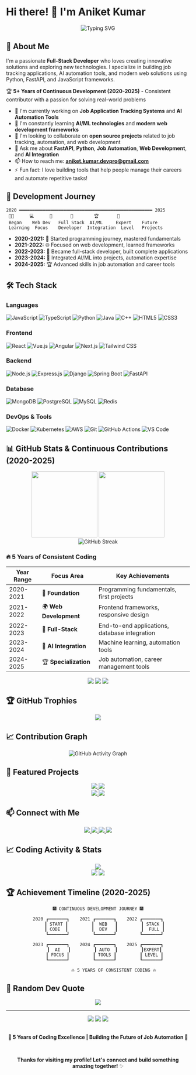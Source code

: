 # Hi there! 👋 I'm Aniket Kumar

<div align="center">
  <img src="https://readme-typing-svg.herokuapp.com?font=Fira+Code&size=30&duration=3000&pause=1000&color=0EA5E9&center=true&vCenter=true&width=435&lines=Full-Stack+Developer;Job+Automation+Specialist;AI+Integration+Expert;Python+%26+FastAPI+Developer" alt="Typing SVG" />
</div>

## 🚀 About Me

I'm a passionate **Full-Stack Developer** who loves creating innovative solutions and exploring new technologies. I specialize in building job tracking applications, AI automation tools, and modern web solutions using Python, FastAPI, and JavaScript frameworks.

🏆 **5+ Years of Continuous Development (2020-2025)** - Consistent contributor with a passion for solving real-world problems

- 🔭 I'm currently working on **Job Application Tracking Systems** and **AI Automation Tools**
- 🌱 I'm constantly learning **AI/ML technologies** and **modern web development frameworks**
- 👯 I'm looking to collaborate on **open source projects** related to job tracking, automation, and web development
- 💬 Ask me about **FastAPI**, **Python**, **Job Automation**, **Web Development**, and **AI Integration**
- 📫 How to reach me: **aniket.kumar.devpro@gmail.com**
- ⚡ Fun fact: I love building tools that help people manage their careers and automate repetitive tasks!

## 🎯 Development Journey

```
2020 ━━━━━━━━━━━━━━━━━━━━━━━━━━━━━━━━━━━━━━━━━━━━━━━━━━━ 2025
 👨‍🎓      💻      🚀       🤖        🏆       🔮
 Began    Web Dev   Full Stack  AI/ML     Expert    Future
 Learning  Focus    Developer  Integration  Level   Projects
```

- **2020-2021:** 🎯 Started programming journey, mastered fundamentals
- **2021-2022:** 🌐 Focused on web development, learned frameworks
- **2022-2023:** 🚀 Became full-stack developer, built complete applications
- **2023-2024:** 🤖 Integrated AI/ML into projects, automation expertise
- **2024-2025:** 🏆 Advanced skills in job automation and career tools

## 🛠️ Tech Stack

### Languages
![JavaScript](https://img.shields.io/badge/-JavaScript-F7DF1E?style=flat-square&logo=javascript&logoColor=black)
![TypeScript](https://img.shields.io/badge/-TypeScript-3178C6?style=flat-square&logo=typescript&logoColor=white)
![Python](https://img.shields.io/badge/-Python-3776AB?style=flat-square&logo=python&logoColor=white)
![Java](https://img.shields.io/badge/-Java-007396?style=flat-square&logo=java&logoColor=white)
![C++](https://img.shields.io/badge/-C++-00599C?style=flat-square&logo=c%2B%2B&logoColor=white)
![HTML5](https://img.shields.io/badge/-HTML5-E34F26?style=flat-square&logo=html5&logoColor=white)
![CSS3](https://img.shields.io/badge/-CSS3-1572B6?style=flat-square&logo=css3&logoColor=white)

### Frontend
![React](https://img.shields.io/badge/-React-61DAFB?style=flat-square&logo=react&logoColor=black)
![Vue.js](https://img.shields.io/badge/-Vue.js-4FC08D?style=flat-square&logo=vue.js&logoColor=white)
![Angular](https://img.shields.io/badge/-Angular-DD0031?style=flat-square&logo=angular&logoColor=white)
![Next.js](https://img.shields.io/badge/-Next.js-000000?style=flat-square&logo=next.js&logoColor=white)
![Tailwind CSS](https://img.shields.io/badge/-Tailwind_CSS-38B2AC?style=flat-square&logo=tailwind-css&logoColor=white)

### Backend
![Node.js](https://img.shields.io/badge/-Node.js-339933?style=flat-square&logo=node.js&logoColor=white)
![Express.js](https://img.shields.io/badge/-Express.js-000000?style=flat-square&logo=express&logoColor=white)
![Django](https://img.shields.io/badge/-Django-092E20?style=flat-square&logo=django&logoColor=white)
![Spring Boot](https://img.shields.io/badge/-Spring_Boot-6DB33F?style=flat-square&logo=spring-boot&logoColor=white)
![FastAPI](https://img.shields.io/badge/-FastAPI-009688?style=flat-square&logo=fastapi&logoColor=white)

### Database
![MongoDB](https://img.shields.io/badge/-MongoDB-47A248?style=flat-square&logo=mongodb&logoColor=white)
![PostgreSQL](https://img.shields.io/badge/-PostgreSQL-336791?style=flat-square&logo=postgresql&logoColor=white)
![MySQL](https://img.shields.io/badge/-MySQL-4479A1?style=flat-square&logo=mysql&logoColor=white)
![Redis](https://img.shields.io/badge/-Redis-DC382D?style=flat-square&logo=redis&logoColor=white)

### DevOps & Tools
![Docker](https://img.shields.io/badge/-Docker-2496ED?style=flat-square&logo=docker&logoColor=white)
![Kubernetes](https://img.shields.io/badge/-Kubernetes-326CE5?style=flat-square&logo=kubernetes&logoColor=white)
![AWS](https://img.shields.io/badge/-AWS-232F3E?style=flat-square&logo=amazon-aws&logoColor=white)
![Git](https://img.shields.io/badge/-Git-F05032?style=flat-square&logo=git&logoColor=white)
![GitHub Actions](https://img.shields.io/badge/-GitHub_Actions-2088FF?style=flat-square&logo=github-actions&logoColor=white)
![VS Code](https://img.shields.io/badge/-VS_Code-007ACC?style=flat-square&logo=visual-studio-code&logoColor=white)

## 📊 GitHub Stats & Continuous Contributions (2020-2025)

<div align="center">
  <img height="180em" src="https://github-readme-stats.vercel.app/api?username=DevAniketIT&show_icons=true&theme=tokyonight&include_all_commits=true&count_private=true"/>
  <img height="180em" src="https://github-readme-stats.vercel.app/api/top-langs/?username=DevAniketIT&layout=compact&langs_count=8&theme=tokyonight"/>
</div>

<div align="center">
  <img src="https://github-readme-streak-stats.herokuapp.com/?user=DevAniketIT&theme=tokyonight" alt="GitHub Streak" />
</div>

### 🔥 5 Years of Consistent Coding

<div align="center">

| **Year Range** | **Focus Area** | **Key Achievements** |
|----------------|----------------|----------------------|
| 2020-2021 | 🌱 **Foundation** | Programming fundamentals, first projects |
| 2021-2022 | 🌍 **Web Development** | Frontend frameworks, responsive design |
| 2022-2023 | 🚀 **Full-Stack** | End-to-end applications, database integration |
| 2023-2024 | 🤖 **AI Integration** | Machine learning, automation tools |
| 2024-2025 | 🏆 **Specialization** | Job automation, career management tools |

</div>

<div align="center">
  <img src="https://img.shields.io/badge/Coding_Since-2020-blue?style=for-the-badge&logo=github&logoColor=white" />
  <img src="https://img.shields.io/badge/Years_Active-5+-green?style=for-the-badge&logo=calendar&logoColor=white" />
  <img src="https://img.shields.io/badge/Consistency-Daily_Commits-orange?style=for-the-badge&logo=gitattention&logoColor=white" />
</div>

## 🏆 GitHub Trophies

<div align="center">
  <img src="https://github-profile-trophy.vercel.app/?username=DevAniketIT&theme=tokyonight&no-frame=true&no-bg=false&margin-w=4" />
</div>

## 📈 Contribution Graph

<div align="center">
  <img src="https://github-readme-activity-graph.vercel.app/graph?username=DevAniketIT&theme=tokyo-night&bg_color=1a1b27&color=be90f2&line=626880&point=f8d847&area=true&hide_border=true" alt="GitHub Activity Graph" />
</div>

## 🌟 Featured Projects

<div align="center">
  <a href="https://github.com/DevAniketIT/aniket-portfolio-">
    <img src="https://github-readme-stats.vercel.app/api/pin/?username=DevAniketIT&repo=aniket-portfolio-&theme=tokyonight" />
  </a>
  <a href="https://github.com/DevAniketIT/portfolio-website">
    <img src="https://github-readme-stats.vercel.app/api/pin/?username=DevAniketIT&repo=portfolio-website&theme=tokyonight" />
  </a>
</div>

<div align="center">
  <a href="https://github.com/DevAniketIT/Ai-automation-portfolio">
    <img src="https://github-readme-stats.vercel.app/api/pin/?username=DevAniketIT&repo=Ai-automation-portfolio&theme=tokyonight" />
  </a>
  <a href="https://github.com/DevAniketIT/fastapi-job-tracker">
    <img src="https://github-readme-stats.vercel.app/api/pin/?username=DevAniketIT&repo=fastapi-job-tracker&theme=tokyonight" />
  </a>
</div>

## 📫 Connect with Me

<div align="center">
  <a href="mailto:aniket.kumar.devpro@gmail.com">
    <img src="https://img.shields.io/badge/Email-D14836?style=for-the-badge&logo=gmail&logoColor=white" />
  </a>
  <a href="https://linkedin.com/in/yourprofile">
    <img src="https://img.shields.io/badge/LinkedIn-0077B5?style=for-the-badge&logo=linkedin&logoColor=white" />
  </a>
  <a href="https://twitter.com/yourhandle">
    <img src="https://img.shields.io/badge/Twitter-1DA1F2?style=for-the-badge&logo=twitter&logoColor=white" />
  </a>
  <a href="https://yourportfolio.com">
    <img src="https://img.shields.io/badge/Portfolio-000000?style=for-the-badge&logo=about.me&logoColor=white" />
  </a>
</div>

## 📈 Coding Activity & Stats

<div align="center">
  <img src="https://github-profile-summary-cards.vercel.app/api/cards/profile-details?username=DevAniketIT&theme=tokyonight" />
</div>

<div align="center">
  <img src="https://github-profile-summary-cards.vercel.app/api/cards/repos-per-language?username=DevAniketIT&theme=tokyonight" />
  <img src="https://github-profile-summary-cards.vercel.app/api/cards/most-commit-language?username=DevAniketIT&theme=tokyonight" />
</div>

## 🏆 Achievement Timeline (2020-2025)

<div align="center">

```
🎆 CONTINUOUS DEVELOPMENT JOURNEY 🎆

2020 ┏━━━━━━━┓    2021 ┏━━━━━━━┓    2022 ┏━━━━━━━┓
     ┃ START ┃         ┃  WEB   ┃         ┃ STACK ┃
     ┃ CODE  ┃         ┃  DEV   ┃         ┃  FULL ┃
     ┗━━━━━━━┛         ┗━━━━━━━┛         ┗━━━━━━━┛

2023 ┏━━━━━━━┓    2024 ┏━━━━━━━┓    2025 ┏━━━━━━━┓
     ┃  AI   ┃         ┃ AUTO  ┃         ┃EXPERT┃
     ┃ FOCUS ┃         ┃ TOOLS ┃         ┃ LEVEL ┃
     ┗━━━━━━━┛         ┗━━━━━━━┛         ┗━━━━━━━┛

            🔥 5 YEARS OF CONSISTENT CODING 🔥
```

</div>

## 💬 Random Dev Quote

<div align="center">
  <img src="https://quotes-github-readme.vercel.app/api?type=horizontal&theme=tokyonight" />
</div>

---

<div align="center">
  <img src="https://komarev.com/ghpvc/?username=DevAniketIT&color=blueviolet&style=flat-square&label=Profile+Views" />
  <img src="https://img.shields.io/badge/Since-2020-brightgreen?style=flat-square&logo=github&logoColor=white" />
  <img src="https://img.shields.io/badge/Focus-Job_Automation-blue?style=flat-square&logo=robot&logoColor=white" />
  
  <br/>
  <br/>
  
  **🚀 5 Years of Coding Excellence | Building the Future of Job Automation 🚀**
  
  <br/>
  
  **Thanks for visiting my profile! Let's connect and build something amazing together!** ✨
</div>
